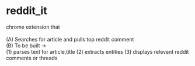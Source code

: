 # reddit_it
chrome extension that <br/><br/>
(A) Searches for article and pulls top reddit comment <br/>
(B) To be built -> <br/>
(1) parses text for article,title (2) extracts entities (3) displays relevant reddit comments or threads

